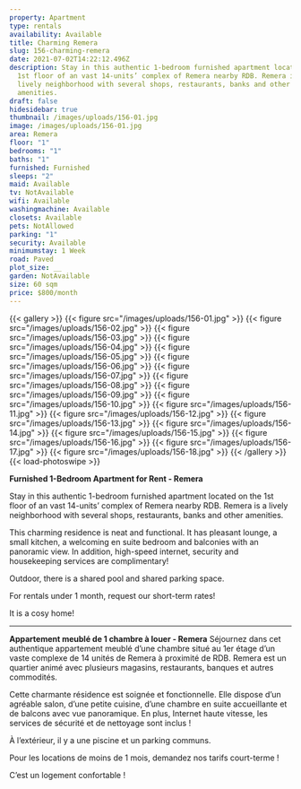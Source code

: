 ```yaml
---
property: Apartment
type: rentals
availability: Available
title: Charming Remera
slug: 156-charming-remera
date: 2021-07-02T14:22:12.496Z
description: Stay in this authentic 1-bedroom furnished apartment located on the
  1st floor of an vast 14-units’ complex of Remera nearby RDB. Remera is a
  lively neighborhood with several shops, restaurants, banks and other
  amenities.
draft: false
hidesidebar: true
thumbnail: /images/uploads/156-01.jpg
image: /images/uploads/156-01.jpg
area: Remera
floor: "1"
bedrooms: "1"
baths: "1"
furnished: Furnished
sleeps: "2"
maid: Available
tv: NotAvailable
wifi: Available
washingmachine: Available
closets: Available
pets: NotAllowed
parking: "1"
security: Available
minimumstay: 1 Week
road: Paved
plot_size: __
garden: NotAvailable
size: 60 sqm
price: $800/month
---
```

{{< gallery >}}
{{< figure src="/images/uploads/156-01.jpg" >}}
{{< figure src="/images/uploads/156-02.jpg" >}}
{{< figure src="/images/uploads/156-03.jpg" >}}
{{< figure src="/images/uploads/156-04.jpg" >}}
{{< figure src="/images/uploads/156-05.jpg" >}}
{{< figure src="/images/uploads/156-06.jpg" >}}
{{< figure src="/images/uploads/156-07.jpg" >}}
{{< figure src="/images/uploads/156-08.jpg" >}}
{{< figure src="/images/uploads/156-09.jpg" >}}
{{< figure src="/images/uploads/156-10.jpg" >}}
{{< figure src="/images/uploads/156-11.jpg" >}}
{{< figure src="/images/uploads/156-12.jpg" >}}
{{< figure src="/images/uploads/156-13.jpg" >}}
{{< figure src="/images/uploads/156-14.jpg" >}}
{{< figure src="/images/uploads/156-15.jpg" >}}
{{< figure src="/images/uploads/156-16.jpg" >}}
{{< figure src="/images/uploads/156-17.jpg" >}}
{{< figure src="/images/uploads/156-18.jpg" >}}
{{< /gallery >}}
{{< load-photoswipe >}}

**Furnished 1-Bedroom Apartment for Rent - Remera**

Stay in this authentic 1-bedroom furnished apartment located on the 1st floor of an vast 14-units’ complex of Remera nearby RDB. Remera is a lively neighborhood with several shops, restaurants, banks and other amenities.

This charming residence is neat and functional. It has pleasant lounge, a small kitchen, a welcoming en suite bedroom and balconies with an panoramic view. In addition, high-speed internet, security and housekeeping services are complimentary!

Outdoor, there is a shared pool and shared parking space.

 For rentals under 1 month, request our short-term rates!

It is a cosy home! 

- - -

**Appartement meublé de 1 chambre à louer - Remera**
Séjournez dans cet authentique appartement meublé d’une chambre situé au 1er étage d’un vaste complexe de 14 unités de Remera à proximité de RDB. Remera est un quartier animé avec plusieurs magasins, restaurants, banques et autres commodités.

Cette charmante résidence est soignée et fonctionnelle. Elle dispose d’un agréable salon, d’une petite cuisine, d’une chambre en suite accueillante et de balcons avec vue panoramique. En plus, Internet haute vitesse, les services de sécurité et de nettoyage sont inclus !

À l’extérieur, il y a une piscine et un parking communs.

Pour les locations de moins de 1 mois, demandez nos tarifs court-terme !

C’est un logement confortable !